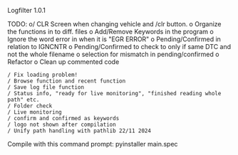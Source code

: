 Logfilter 1.0.1

TODO:
    o/ CLR Screen when changing vehicle and /clr button. 
    o Organize the functions in to diff. files 
    o Add/Remove Keywords in the program
    o Ignore the word error in when it is "EGR ERROR"
    o Pending/Confirmed in relation to IGNCNTR
    o Pending/Confirmed to check to only if same DTC and not the whole filename
    o selection for mismatch in pending/confirmed
    o Refactor
    o Clean up commented code
    
    / Fix loading problem!
    / Browse function and recent function           
    / Save log file function 
    / Status info, "ready for live monitoring", "finished reading whole path" etc. 
    / Folder check
    / Live monitoring
    / confirm and confirmed as keywords
    / logo not shown after compilation
    / Unify path handling with pathlib 22/11 2024

Compile with this command prompt:
pyinstaller main.spec
